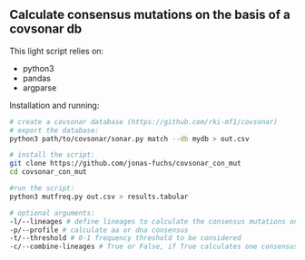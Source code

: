 ## Calculate consensus mutations on the basis of a covsonar db

This light script relies on:
* python3
* pandas
* argparse

Installation and running:

```bash
# create a covsonar database (https://github.com/rki-mf1/covsonar)
# export the database:
python3 path/to/covsonar/sonar.py match --db mydb > out.csv

# install the script:
git clone https://github.com/jonas-fuchs/covsonar_con_mut
cd covsonar_con_mut

#run the script:
python3 mutfreq.py out.csv > results.tabular

# optional arguments:
-l/--lineages # define lineages to calculate the consensus mutations on, if none are given the whole db is used. Multiple lineages can be separated by a comma
-p/--profile # calculate aa or dna consensus
-t/--threshold # 0-1 frequency threshold to be considered
-c/--combine-lineages # True or False, if True calculates one consensus profile for all given lineages. Ignored if no lineages are given
```
